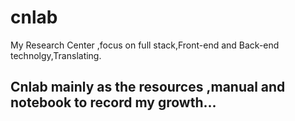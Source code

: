 # cnlab
My Research Center ,focus on full stack,Front-end and Back-end technolgy,Translating.


## Cnlab mainly as the resources ,manual and notebook to record my growth...

